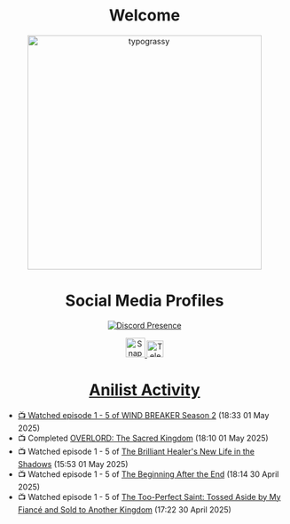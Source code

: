 <div align="center">

# Welcome
<a href="https://github.com/kawarimidoll/typograssy">
    <img alt="typograssy" src="https://typograssy.deno.dev/api?text=%E3%82%88%E3%81%86%E3%81%93%E3%81%9D%E3%81%BF%E3%81%AA%E3%81%95%E3%82%93%20-%20Sheby--&&l0=none&l1=82d9d0&l2=027353&l3=038c4c&l4=01402e&bg=none&frame=none&speed=100&comment=" width="421.99">
</a>

</div>

<div align="center">

# Social Media Profiles

[![Discord Presence](https://lanyard.cnrad.dev/api/612532963938271232)](https://discord.com/users/612532963938271232)


<a href="https://www.snapchat.com/add/a.sheby" title="Snapchat Profile">
    <img src="https://www.freepnglogos.com/uploads/snapchat-logo-png-0.png" width="35" alt="Snapchat Logo" />


<a href="https://t.me/ASheby" title="Telegram Profile">
    <img src="https://www.freepnglogos.com/uploads/telegram-logo-png-0.png" width="30" alt="Telegram Logo" />


</div>

<div align="center">

# Anilist Activity

</div>

<!-- ANILIST_ACTIVITY:start -->

-   📺 Watched episode 1 - 5 of [WIND BREAKER Season 2](https://anilist.co/anime/178680) (18:33 01 May 2025)
-   📺 Completed [OVERLORD: The Sacred Kingdom](https://anilist.co/anime/133845) (18:10 01 May 2025)
-   📺 Watched episode 1 - 5 of [The Brilliant Healer's New Life in the Shadows](https://anilist.co/anime/175872) (15:53 01 May 2025)
-   📺 Watched episode 1 - 5 of [The Beginning After the End](https://anilist.co/anime/183161) (18:14 30 April 2025)
-   📺 Watched episode 1 - 5 of [The Too-Perfect Saint: Tossed Aside by My Fiancé and Sold to Another Kingdom](https://anilist.co/anime/183275) (17:22 30 April 2025)

<!-- ANILIST_ACTIVITY:end -->
